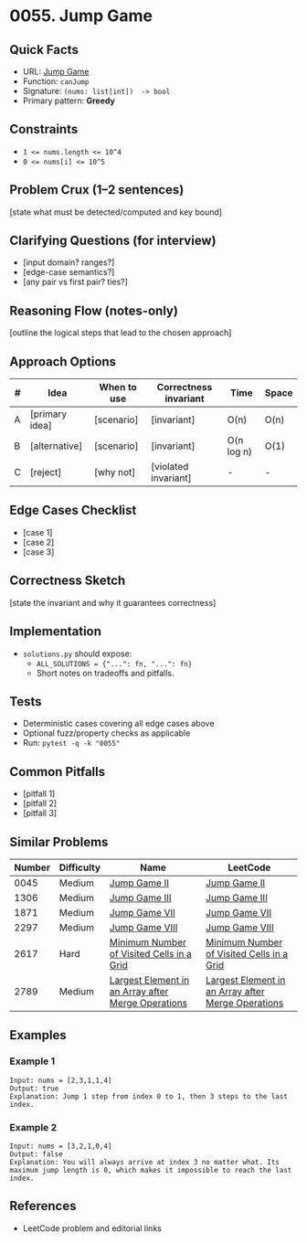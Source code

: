 # 0055. Jump Game

## Quick Facts

- URL: [Jump Game](https://leetcode.com/problems/jump-game/)
- Function: `canJump`
- Signature: `(nums: list[int])  -> bool`
- Primary pattern: **Greedy**

## Constraints

- `1 <= nums.length <= 10^4`
- `0 <= nums[i] <= 10^5`

## Problem Crux (1–2 sentences)

[state what must be detected/computed and key bound]

## Clarifying Questions (for interview)

- [input domain? ranges?]
- [edge-case semantics?]
- [any pair vs first pair? ties?]

## Reasoning Flow (notes-only)

[outline the logical steps that lead to the chosen approach]

## Approach Options

| #   | Idea           | When to use | Correctness invariant | Time       | Space |
| --- | -------------- | ----------- | --------------------- | ---------- | ----- |
| A   | [primary idea] | [scenario]  | [invariant]           | O(n)       | O(n)  |
| B   | [alternative]  | [scenario]  | [invariant]           | O(n log n) | O(1)  |
| C   | [reject]       | [why not]   | [violated invariant]  | -          | -     |

## Edge Cases Checklist

- [case 1]
- [case 2]
- [case 3]

## Correctness Sketch

[state the invariant and why it guarantees correctness]

## Implementation

- `solutions.py` should expose:
    - `ALL_SOLUTIONS = {"...": fn, "...": fn}`
    - Short notes on tradeoffs and pitfalls.

## Tests

- Deterministic cases covering all edge cases above
- Optional fuzz/property checks as applicable
- Run: `pytest -q -k "0055"`

## Common Pitfalls

- [pitfall 1]
- [pitfall 2]
- [pitfall 3]

## Similar Problems

| Number | Difficulty | Name                                                                                                                       | LeetCode                                                                                                                                |
| ------ | ---------- | -------------------------------------------------------------------------------------------------------------------------- | --------------------------------------------------------------------------------------------------------------------------------------- |
| 0045   | Medium     | [Jump Game II](../0045-jump-game-ii/readme.md)                                                                             | [Jump Game II](https://leetcode.com/problems/jump-game-ii/)                                                                             |
| 1306   | Medium     | [Jump Game III](../1306-jump-game-iii/readme.md)                                                                           | [Jump Game III](https://leetcode.com/problems/jump-game-iii/)                                                                           |
| 1871   | Medium     | [Jump Game VII](../1871-jump-game-vii/readme.md)                                                                           | [Jump Game VII](https://leetcode.com/problems/jump-game-vii/)                                                                           |
| 2297   | Medium     | [Jump Game VIII](../2297-jump-game-viii/readme.md)                                                                         | [Jump Game VIII](https://leetcode.com/problems/jump-game-viii/)                                                                         |
| 2617   | Hard       | [Minimum Number of Visited Cells in a Grid](../2617-minimum-number-of-visited-cells-in-a-grid/readme.md)                   | [Minimum Number of Visited Cells in a Grid](https://leetcode.com/problems/minimum-number-of-visited-cells-in-a-grid/)                   |
| 2789   | Medium     | [Largest Element in an Array after Merge Operations](../2789-largest-element-in-an-array-after-merge-operations/readme.md) | [Largest Element in an Array after Merge Operations](https://leetcode.com/problems/largest-element-in-an-array-after-merge-operations/) |

## Examples

### Example 1

```text
Input: nums = [2,3,1,1,4]
Output: true
Explanation: Jump 1 step from index 0 to 1, then 3 steps to the last index.
```

### Example 2

```text
Input: nums = [3,2,1,0,4]
Output: false
Explanation: You will always arrive at index 3 no matter what. Its maximum jump length is 0, which makes it impossible to reach the last index.
```

## References

- LeetCode problem and editorial links
